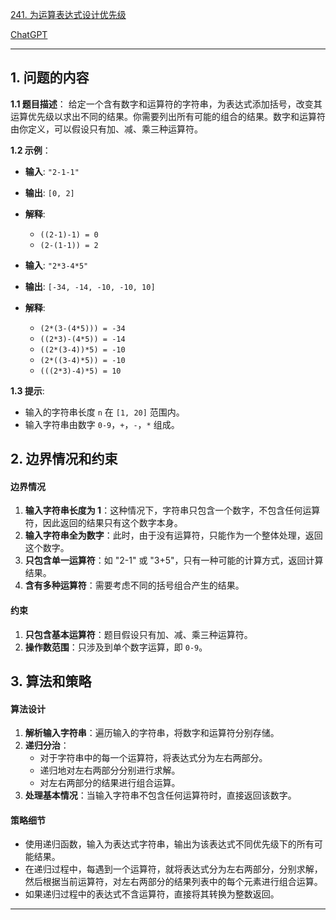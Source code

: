 [241. 为运算表达式设计优先级](https://leetcode.cn/problems/different-ways-to-add-parentheses)

[ChatGPT](https://chat.openai.com/share/13bec281-45cc-47c6-83ec-93728f112a56)

---

## 1. 问题的内容
**1.1 题目描述**：
给定一个含有数字和运算符的字符串，为表达式添加括号，改变其运算优先级以求出不同的结果。你需要列出所有可能的组合的结果。数字和运算符由你定义，可以假设只有加、减、乘三种运算符。

**1.2 示例**：
- **输入**: `"2-1-1"`
- **输出**: `[0, 2]`
- **解释**:
  - `((2-1)-1) = 0`
  - `(2-(1-1)) = 2`

- **输入**: `"2*3-4*5"`
- **输出**: `[-34, -14, -10, -10, 10]`
- **解释**:
  - `(2*(3-(4*5))) = -34`
  - `((2*3)-(4*5)) = -14`
  - `((2*(3-4))*5) = -10`
  - `(2*((3-4)*5)) = -10`
  - `(((2*3)-4)*5) = 10`

**1.3 提示**:
- 输入的字符串长度 `n` 在 `[1, 20]` 范围内。
- 输入字符串由数字 `0-9`，`+`，`-`，`*` 组成。

## 2. 边界情况和约束
#### 边界情况

1. **输入字符串长度为 1**：这种情况下，字符串只包含一个数字，不包含任何运算符，因此返回的结果只有这个数字本身。
2. **输入字符串全为数字**：此时，由于没有运算符，只能作为一个整体处理，返回这个数字。
3. **只包含单一运算符**：如 "2-1" 或 "3+5"，只有一种可能的计算方式，返回计算结果。
4. **含有多种运算符**：需要考虑不同的括号组合产生的结果。

#### 约束

1. **只包含基本运算符**：题目假设只有加、减、乘三种运算符。
2. **操作数范围**：只涉及到单个数字运算，即 `0-9`。


## 3. 算法和策略
#### 算法设计

1. **解析输入字符串**：遍历输入的字符串，将数字和运算符分别存储。
2. **递归分治**：
   - 对于字符串中的每一个运算符，将表达式分为左右两部分。
   - 递归地对左右两部分分别进行求解。
   - 对左右两部分的结果进行组合运算。
3. **处理基本情况**：当输入字符串不包含任何运算符时，直接返回该数字。

#### 策略细节

- 使用递归函数，输入为表达式字符串，输出为该表达式不同优先级下的所有可能结果。
- 在递归过程中，每遇到一个运算符，就将表达式分为左右两部分，分别求解，然后根据当前运算符，对左右两部分的结果列表中的每个元素进行组合运算。
- 如果递归过程中的表达式不含运算符，直接将其转换为整数返回。

---